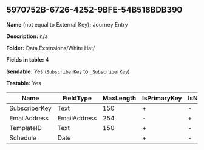 ## 5970752B-6726-4252-9BFE-54B518BDB390

**Name** (not equal to External Key)**:** Journey Entry

**Description:** n/a

**Folder:** Data Extensions/White Hat/

**Fields in table:** 4

**Sendable:** Yes (`SubscriberKey` to `_SubscriberKey`)

**Testable:** Yes

| Name | FieldType | MaxLength | IsPrimaryKey | IsNullable | DefaultValue |
| --- | --- | --- | --- | --- | --- |
| SubscriberKey | Text | 150 | + | - |  |
| EmailAddress | EmailAddress | 254 | - | + |  |
| TemplateID | Text | 150 | + | - |  |
| Schedule | Date |  | + | - |  |
